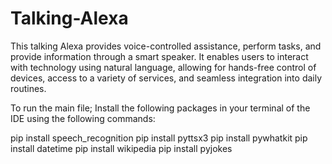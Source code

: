 # Talking-Alexa
This talking Alexa provides voice-controlled assistance, perform tasks, and provide information through a smart speaker. It enables users to interact with technology using natural language, allowing for hands-free control of devices, access to a variety of services, and seamless integration into daily routines.

To run the main file;
Install the following packages in your terminal of the IDE using the following commands:


pip install speech_recognition 
pip install pyttsx3
pip install pywhatkit
pip install datetime
pip install wikipedia
pip install pyjokes

